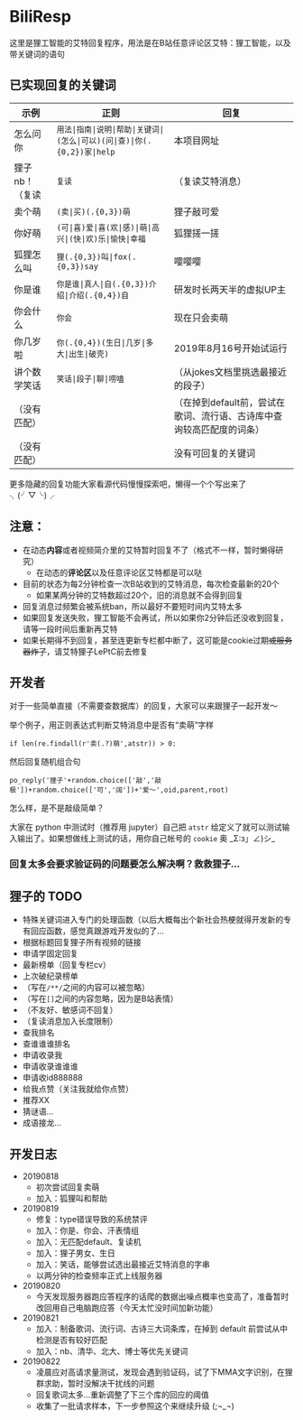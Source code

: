 # BiliResp

这里是狸工智能的艾特回复程序，用法是在B站任意评论区艾特：狸工智能，以及带关键词的语句


## 已实现回复的关键词

示例 | 正则 | 回复
------------ | ------------- | -------------
怎么问你 | `用法\|指南\|说明\|帮助\|关键词\|(怎么\|可以)(问\|查)\|你(.{0,2})家\|help` | 本项目网址
狸子nb！（复读 | `复读` | （复读艾特消息）
卖个萌 | `(卖\|买)(.{0,3})萌` | 狸子敲可爱
你好萌 | `(可\|喜)爱\|喜(欢\|感)\|萌\|高兴\|(快\|欢)乐\|愉快\|幸福` | 狐狸搓一搓
狐狸怎么叫 | `狸(.{0,3})叫\|fox(.{0,3})say` | 嘤嘤嘤
你是谁 | `你是谁\|真人\|自(.{0,3})介绍\|介绍(.{0,4})自` | 研发时长两天半的虚拟UP主
你会什么 | `你会` | 现在只会卖萌
你几岁啦 | `你(.{0,4})(生日\|几岁\|多大\|出生\|破壳)` | 2019年8月16号开始试运行
讲个数学笑话 | `笑话\|段子\|聊\|唠嗑` | （从jokes文档里挑选最接近的段子）
（没有匹配） |  | （在掉到default前，尝试在歌词、流行语、古诗库中查询较高匹配度的词条）
（没有匹配） |  | 没有可回复的关键词

更多隐藏的回复功能大家看源代码慢慢探索吧，懒得一个个写出来了 ╮(╯▽╰)╭



## 注意：

- 在动态**内容**或者视频简介里的艾特暂时回复不了（格式不一样，暂时懒得研究）
  - 在动态的**评论区**以及任意评论区艾特都是可以哒
- 目前的状态为每2分钟检查一次B站收到的艾特消息，每次检查最新的20个
  - 如果某两分钟的艾特数超过20个，旧的消息就不会得到回复
- 回复消息过频繁会被系统ban，所以最好不要短时间内艾特太多
- 如果回复发送失败，狸工智能不会再试，所以如果你2分钟后还没收到回复，请等一段时间后重新再艾特
- 如果长期得不到回复，甚至连更新专栏都中断了，这可能是cookie过期~~或服务器炸了~~，请艾特狸子LePtC前去修复


## 开发者

对于一些简单直接（不需要查数据库）的回复，大家可以来跟狸子一起开发～

举个例子，用正则表达式判断艾特消息中是否有“卖萌”字样

`if len(re.findall(r'卖(.?)萌',atstr)) > 0:`

然后回复随机组合句

`po_reply('狸子'+random.choice(['敲','敲极'])+random.choice(['可','阔'])+'爱～',oid,parent,root)`

怎么样，是不是敲级简单？

大家在 python 中测试时（推荐用 jupyter）自己把 `atstr` 给定义了就可以测试输入输出了。如果想做线上测试的话，用你自己帐号的 `cookie` 奥 \_Σ:з」∠)シ\_

### 回复太多会要求验证码的问题要怎么解决啊？救救狸子…


## 狸子的 TODO

- 特殊关键词进入专门的处理函数（以后大概每出个新社会热梗就得开发新的专有回应函数，感觉真跟游戏开发似的了…
- 根据标题回复狸子所有视频的链接
- 申请学固定回复
- 最新榜单（回复专栏cv）
- 上次破纪录榜单
- （写在`/**/`之间的内容可以被忽略）
- （写在`[]`之间的内容忽略，因为是B站表情）
- （不友好、敏感词不回复）
- （复读消息加入长度限制）
- 查我排名
- 查谁谁谁排名
- 申请收录我
- 申请收录谁谁谁
- 申请收id888888
- 给我点赞（关注我就给你点赞）
- 推荐XX
- 猜谜语…
- 成语接龙…



## 开发日志

- 20190818
  - 初次尝试回复卖萌
  - 加入：狐狸叫和帮助
- 20190819
  - 修复：type错误导致的系统禁评
  - 加入：你是、你会、汗表情组
  - 加入：无匹配default、复读机
  - 加入：狸子男女、生日
  - 加入：笑话，能够尝试选出最接近艾特消息的字串
  - 以两分钟的检查频率正式上线服务器
- 20190820
  - 今天发现服务器跑应答程序的话爬的数据出噪点概率也变高了，准备暂时改回用自己电脑跑应答（今天太忙没时间加新功能）
- 20190821
  - 加入：制备歌词、流行词、古诗三大词条库，在掉到 default 前尝试从中检测是否有较好匹配
  - 加入：nb、清华、北大、博士等优先关键词
- 20190822
  - 凌晨应对高请求量测试，发现会遇到验证码，试了下MMA文字识别，在狸群求助，暂时没解决干扰线的问题
  - 回复歌词太多…重新调整了下三个库的回应的阈值
  - 收集了一批请求样本，下一步参照这个来继续升级 (;¬\_¬)
